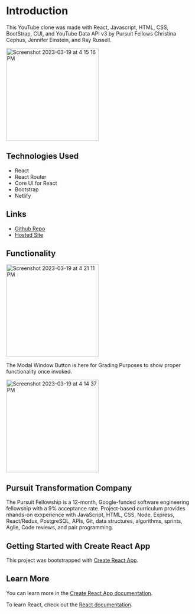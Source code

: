 # Introduction

This YouTube clone was made with React, Javascript, HTML, CSS, BootStrap, CUI, and YouTube Data API v3 by Pursuit Fellows Christina Cephus, Jennifer Einstein, and Ray Russell.
>
<img width="250" alt="Screenshot 2023-03-19 at 4 15 16 PM" src="https://user-images.githubusercontent.com/113807743/226207326-29509651-fac9-450f-af7d-6f0eb9379553.png">

## Technologies Used

* React
* React Router
* Core UI for React
* Bootstrap
* Netlify

## Links

* [Github Repo](https://github.com/theCephusHasLanded/YT-CJR)
* [Hosted Site](https://ytcrj-youtube-clone.netlify.app/)

## Functionality
<img width="250" alt="Screenshot 2023-03-19 at 4 21 11 PM" src="https://user-images.githubusercontent.com/113807743/226207245-2fcc5588-6f34-4d75-a470-ad24651d3482.png">

The Modal Window Button is here for Grading Purposes to show proper functionality once invoked.

<img width="250" alt="Screenshot 2023-03-19 at 4 14 37 PM" src="https://user-images.githubusercontent.com/113807743/226207355-ea85cd8a-15a5-4137-94ef-c470ccc5d0b1.png">


## Pursuit Transformation Company

The Pursuit Fellowship is a 12-month, Google-funded software engineering fellowship with a 9% acceptance rate. Project-based curriculum provides nhands-on exxperience with JavaScript, HTML, CSS, Node, Express, React/Redux, PostgreSQL, APIs, Git, data structures, algorithms, sprints, Agile, Code reviews, and pair programming.

## Getting Started with Create React App

This project was bootstrapped with [Create React App](https://github.com/facebook/create-react-app).

## Learn More

You can learn more in the [Create React App documentation](https://facebook.github.io/create-react-app/docs/getting-started).

To learn React, check out the [React documentation](https://reactjs.org/).

